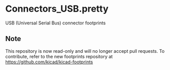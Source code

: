 # Connectors_USB.pretty
USB (Universal Serial Bus) connector footprints

## Note

This repository is now read-only and will no longer accept pull requests. To contribute, refer to the new footprints repository at https://github.com/kicad/kicad-footprints

